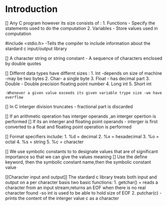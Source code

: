# Introduction

[] Any C program however its size consists of :
    1. Functions - Specify the statements used to do the computation
    2. Variables - Store values used in computation
    
#include <stdio.h> -Tells the compiler to include information about the stardard c input/output library

[] A character string or string constant - A sequence of characters enclosed by double quotes

[] Differnt data types have differnt sizes :
    1. Int -depends on size of machine -may be two bytes
    2. Char- a single byte
    3. Float - has decimal part
    3. Double - Double precision floating point number
    4. Long int 
    5. Short int

    -Whenever a given value exceeds its given variable trype size -we have overflow

[] In C interger division truncates - fractional part is discarded

[] If an arithmetic operation has interger operands ,an interger opertion is performed
[] If its an interger and floating point operands - interger is first converted to a float and floating point operation is performed


[] Format specifiers include:
    1. %d = decimal
    2. %x = hexadecimal
    3. %o = octal
    4. %s = string
    5. %c = character

[] We use symbolic constants to to designate values that are of significant importance so that we can give the values meaning
[] Use the define keyword, then the symbolic constant name,then the symbolic constant value

[[Character input and output]]
The stardard c library treats both input and output on a per character basis
two basic functions:
    1. getchar() = reads a character from an input stream;returns an EOF when there is no real character found -so int is used to be able to hold size of EOF
    2. putchar(c) - prints the content of the interger value c as a  character  
